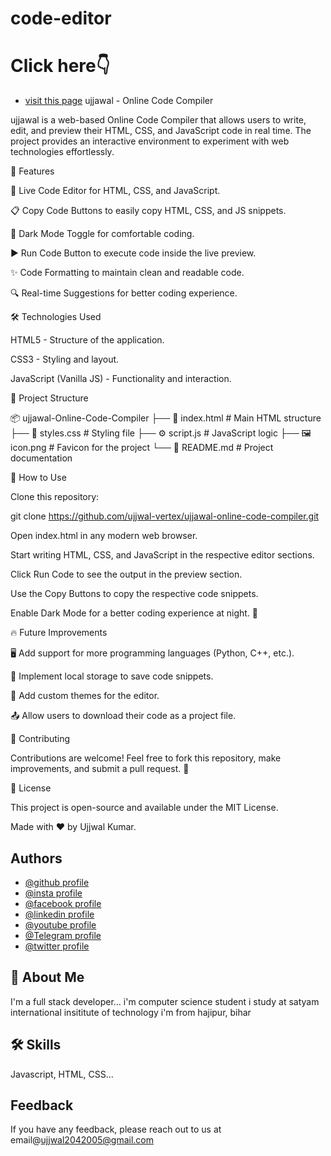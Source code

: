 # code-editor

# Click here👇
- [visit this page](ujjwaltri-game.netlify.app)
ujjawal - Online Code Compiler

ujjawal is a web-based Online Code Compiler that allows users to write, edit, and preview their HTML, CSS, and JavaScript code in real time. The project provides an interactive environment to experiment with web technologies effortlessly.

🚀 Features

📝 Live Code Editor for HTML, CSS, and JavaScript.

📋 Copy Code Buttons to easily copy HTML, CSS, and JS snippets.

🌙 Dark Mode Toggle for comfortable coding.

▶️ Run Code Button to execute code inside the live preview.

✨ Code Formatting to maintain clean and readable code.

🔍 Real-time Suggestions for better coding experience.

🛠️ Technologies Used

HTML5 - Structure of the application.

CSS3 - Styling and layout.

JavaScript (Vanilla JS) - Functionality and interaction.

📂 Project Structure

📦 ujjawal-Online-Code-Compiler
├── 📄 index.html       # Main HTML structure
├── 🎨 styles.css       # Styling file
├── ⚙️ script.js        # JavaScript logic
├── 🖼️ icon.png        # Favicon for the project
└── 📜 README.md        # Project documentation

🚀 How to Use

Clone this repository:

git clone https://github.com/ujjwal-vertex/ujjawal-online-code-compiler.git

Open index.html in any modern web browser.

Start writing HTML, CSS, and JavaScript in the respective editor sections.

Click Run Code to see the output in the preview section.

Use the Copy Buttons to copy the respective code snippets.

Enable Dark Mode for a better coding experience at night. 🌙

🔥 Future Improvements

🖥️ Add support for more programming languages (Python, C++, etc.).

💾 Implement local storage to save code snippets.

🎨 Add custom themes for the editor.

📤 Allow users to download their code as a project file.

🤝 Contributing

Contributions are welcome! Feel free to fork this repository, make improvements, and submit a pull request. 🚀

📜 License

This project is open-source and available under the MIT License.

Made with ❤️ by Ujjwal Kumar.




## Authors

- [@github profile](https://www.github.com/ujjwal-vertex)
- [@insta profile](https://www.instagram.com/_ujjwal_tripathi_7?igsh=MXR5YjE4MnRtbHp5Yg==)
- [@facebook profile](https://www.facebook.com/share/1BeAJUj5Uu/)
- [@linkedin profile](https://www.linkedin.com/in/ujjwal-tripathi-169297333?utm_source=share&utm_campaign=share_via&utm_content=profile&utm_medium=android_app)
- [@youtube profile](https://youtube.com/@ujjwalmusicstudio07)
- [@Telegram profile](https://t.me/Code_with_ujjawal)
- [@twitter profile](https://x.com/ujjwal2031?t=-yzZtHPMbd5u7OEazUzeCw&s=08)


## 🚀 About Me
I'm a full stack developer...
i'm computer science student
i study at satyam international insititute of technology
i'm from hajipur, bihar



## 🛠 Skills
Javascript, HTML, CSS...


## Feedback

If you have any feedback, please reach out to us at email@ujjwal2042005@gmail.com

